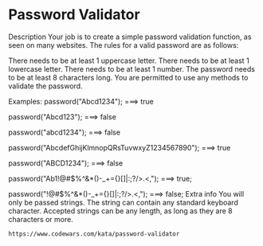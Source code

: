 # Password Validator

Description
Your job is to create a simple password validation function, as seen on many websites.
The rules for a valid password are as follows:

There needs to be at least 1 uppercase letter.
There needs to be at least 1 lowercase letter.
There needs to be at least 1 number.
The password needs to be at least 8 characters long.
You are permitted to use any methods to validate the password.

Examples:
password("Abcd1234"); ===> true

password("Abcd123"); ===> false

password("abcd1234"); ===> false

password("AbcdefGhijKlmnopQRsTuvwxyZ1234567890"); ===> true

password("ABCD1234"); ===> false

password("Ab1!@#$%^&*()-_+={}[]|\:;?/>.<,"); ===> true;

password("!@#$%^&*()-_+={}[]|\:;?/>.<,"); ===> false;
Extra info
You will only be passed strings.
The string can contain any standard keyboard character.
Accepted strings can be any length, as long as they are 8 characters or more.

`https://www.codewars.com/kata/password-validator`